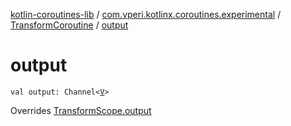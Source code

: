 [kotlin-coroutines-lib](../../index.md) / [com.vperi.kotlinx.coroutines.experimental](../index.md) / [TransformCoroutine](index.md) / [output](./output.md)

# output

`val output: Channel<`[`V`](index.md#V)`>`

Overrides [TransformScope.output](../-transform-scope/output.md)

